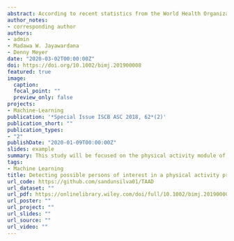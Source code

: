 ```yaml
---
abstract: According to recent statistics from the World Health Organization, 23% of people aged 18 years and over are not sufficiently physically active. Strangely, this is at a time when, due to the improvement in sensor technology, physical activity programs that track physical activity have become popular. However, some participants who enroll in these programs cheat by manipulating the data they enter. This can be discouraging for other participants, also invalidating the overall accuracy of program outcomes. Therefore, detecting these participants and discarding their manipulated entries is important in order to maintain the quality of the program. Currently, most of these physical activity programs use manual processes to detect and reject fraudulent step entries by reviewing the participant's demographic profiles along with their longitudinal step count performance data. In this study, a process, including two parallel models for detecting person of interest characteristics and abnormal step count entries, is developed. The first model uses the penalized logistic regression with Synthetic Minority Over-sampling Technique subsampling to address the imbalance in the proportion of genuine and persons of interest. Having a highly imbalanced distribution between genuine and person of interest profiles makes this task more challenging. The second model uses a variety of outlier detection methods to detect and reject abnormal step entries based on previously entered data. This process will be more efficient and productive compared to the current manual system and will support better decision-making in the future. The proposed system can be applied for other fraud detection applications after suitable adjustments.
author_notes:
- corresponding author 
authors:
- admin
- Madawa W. Jayawardana
- Denny Meyer
date: "2020-03-02T00:00:00Z"
doi: https://doi.org/10.1002/bimj.201900008
featured: true
image:
  caption: 
  focal_point: ""
  preview_only: false
projects: 
- Machine-Learning
publication: '*Special Issue ISCB ASC 2018, 62*(2)'
publication_short: ""
publication_types:
- "2"
publishDate: "2020-01-09T00:00:00Z"
slides: example
summary: This study will be focused on the physical activity module of a workplace health and exercise program in which the participants track their day to day physical activity using step counts. The current system of flagging step entries uses an arbitrary value in order to identify fraudulent step entries. This cutoff is not a personalized value although the physical activity of participants is likely to vary depending on various psychosocial, demographic, weather, and climatic factors. Moreover, accepting and rejecting flagged step entries based on past performance and reasons provided by participants tends to be subjective. Furthermore, once a flagged step entry is rejected or accepted, these findings are not being taken into consideration in order to identify the genuineness of participants. It is expected that the proposed framework will overcome most of these issues.
tags:
- Machine Learning
title: Detecting possible persons of interest in a physical activity program using step entries Including a web-based application for outlier detection and decision making
url_code: https://github.com/sandunsilva01/TAAD
url_dataset: ""
url_pdf: https://onlinelibrary.wiley.com/doi/full/10.1002/bimj.201900008
url_poster: ""
url_project: ""
url_slides: ""
url_source: ""
url_video: ""
---
```




